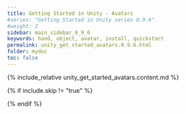 ```yaml
---
title: Getting Started in Unity - Avatars
#series: "Getting Started in Unity series 0.9.6"
#weight: 2
sidebar: main_sidebar_0_9_6
keywords: hand, object, avatar, install, quickstart
permalink: unity_get_started_avatars.0.9.6.html
folder: mydoc
toc: false
---
```


{% include_relative unity_get_started_avatars.content.md %}

{% if include.skip != "true" %}
<!--{% include custom/series_acme_next.html %}-->
{% endif %}
